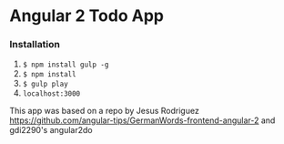 # Angular 2 Todo App

### Installation

1. `$ npm install gulp -g`
2. `$ npm install`
3. `$ gulp play`
4. `localhost:3000`


This app was based on a repo by Jesus Rodriguez
https://github.com/angular-tips/GermanWords-frontend-angular-2
and gdi2290's angular2do


